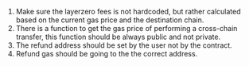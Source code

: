 1. Make sure the layerzero fees is not hardcoded, but rather calculated based on the current gas price and the destination chain.
2. There is a function to get the gas price of performing a cross-chain transfer, this function should be always public and not private.
3. The refund address should be set by the user not by the contract.
4. Refund gas should be going to the the correct address. 